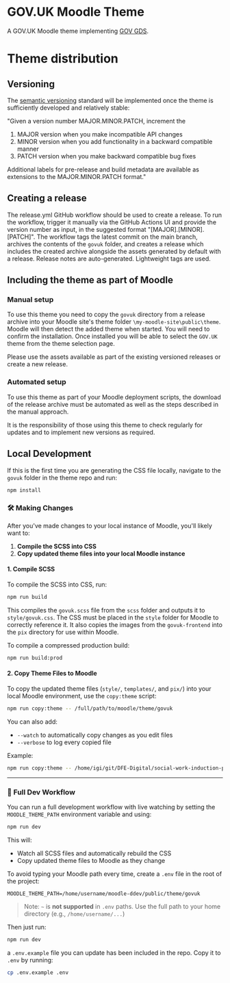 # GOV.UK Moodle Theme

A GOV.UK Moodle theme implementing [GOV GDS](https://design-system.service.gov.uk/).

# Theme distribution

## Versioning

The [semantic versioning](https://semver.org/) standard will be implemented once the theme is sufficiently developed and relatively stable:

"Given a version number MAJOR.MINOR.PATCH, increment the

1. MAJOR version when you make incompatible API changes
2. MINOR version when you add functionality in a backward compatible manner
3. PATCH version when you make backward compatible bug fixes

Additional labels for pre-release and build metadata are available as extensions to the MAJOR.MINOR.PATCH format."

## Creating a release

The release.yml GitHub workflow should be used to create a release. To run the workflow, trigger it manually via the GitHub Actions UI and provide the version number as input, in the suggested format "[MAJOR].[MINOR].[PATCH]".
The workflow tags the latest commit on the main branch, archives the contents of the `govuk` folder, and creates a release which includes the created archive alongside the assets generated by default with a release. Release notes are auto-generated. Lightweight tags are used.

## Including the theme as part of Moodle

### Manual setup

To use this theme you need to copy the `govuk` directory from a release archive into your Moodle site's theme folder `\my-moodle-site\public\theme`. Moodle will then detect the added theme when started. You will need to confirm the installation. Once installed you will be able to select the `GOV.UK` theme from the theme selection page.

Please use the assets available as part of the existing versioned releases or create a new release.

### Automated setup

To use this theme as part of your Moodle deployment scripts, the download of the release archive must be automated as well as the steps described in the manual approach.

It is the responsibility of those using this theme to check regularly for updates and to implement new versions as required.

## Local Development

If this is the first time you are generating the CSS file locally, navigate to the `govuk` folder in the theme repo and run:

```bash
npm install
```

### 🛠 Making Changes

After you've made changes to your local instance of Moodle, you'll likely want to:

1. **Compile the SCSS into CSS**
2. **Copy updated theme files into your local Moodle instance**

#### 1. Compile SCSS

To compile the SCSS into CSS, run:

```bash
npm run build
```

This compiles the `govuk.scss` file from the `scss` folder and outputs it to `style/govuk.css`. The CSS must be placed in the `style` folder for Moodle to correctly reference it. It also copies the images from the `govuk-frontend` into the `pix` directory for use within Moodle.

To compile a compressed production build:

```bash
npm run build:prod
```

#### 2. Copy Theme Files to Moodle

To copy the updated theme files (`style/`, `templates/`, and `pix/`) into your local Moodle environment, use the `copy:theme` script:

```bash
npm run copy:theme -- /full/path/to/moodle/theme/govuk
```

You can also add:

* `--watch` to automatically copy changes as you edit files
* `--verbose` to log every copied file

Example:

```bash
npm run copy:theme -- /home/igi/git/DFE-Digital/social-work-induction-programme-digital-service/apps/moodle-ddev/public/theme/govuk --watch --verbose
```

---

### 🔧 Full Dev Workflow

You can run a full development workflow with live watching by setting the `MOODLE_THEME_PATH` environment variable and using:

```bash
npm run dev
```

This will:

* Watch all SCSS files and automatically rebuild the CSS
* Copy updated theme files to Moodle as they change

To avoid typing your Moodle path every time, create a `.env` file in the root of the project:

```env
MOODLE_THEME_PATH=/home/username/moodle-ddev/public/theme/govuk
```

> Note: `~` is **not supported** in `.env` paths. Use the full path to your home directory (e.g., `/home/username/...`)

Then just run:

```bash
npm run dev
```

a `.env.example` file you can update has been included in the repo. Copy it to `.env` by running:

```bash
cp .env.example .env
```


